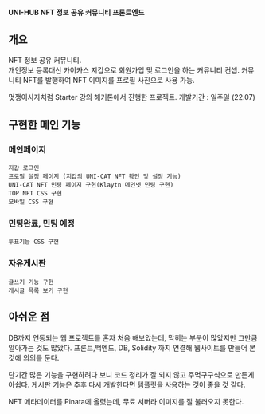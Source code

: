 #### UNI-HUB NFT 정보 공유 커뮤니티 프론트엔드

## 개요 

 NFT 정보 공유 커뮤니티.  
 개인정보 등록대신 카이카스 지갑으로 회원가입 및 로그인을 하는 커뮤니티 컨셉.
 커뮤니티 NFT를 발행하여 NFT 이미지를 프로필 사진으로 사용 가능.

 멋쟁이사자처럼 Starter 강의 해커톤에서 진행한 프로젝트. 
 개발기간 : 일주일 (22.07)
 
 


## 구현한 메인 기능
  ### 메인페이지 
    지갑 로그인
    프로필 설정 페이지 (지갑의 UNI-CAT NFT 확인 및 설정 기능)
    UNI-CAT NFT 민팅 페이지 구현(Klaytn 메인넷 민팅 구현)
    TOP NFT CSS 구현
    모바일 CSS 구현
    
  ### 민팅완료, 민팅 예정
    투표기능 CSS 구현
    
  ### 자유게시판
    글쓰기 기능 구현
    게시글 목록 보기 구현
    
    
    
    
## 아쉬운 점
  DB까지 연동되는 웹 프로젝트를 혼자 처음 해보았는데, 
  막히는 부분이 많았지만 그만큼 알아가는 것도 많았다.
  프론트,백엔드, DB, Solidity 까지 연결해 웹사이트를 만들어 본 것에 의의를 둔다.
  
  단기간 많은 기능을 구현하려다 보니 코드 정리가 잘 되지 않고 주먹구구식으로 만든게 아쉽다.
  게시판 기능은 추후 다시 개발한다면 템플릿을 사용하는 것이 좋을 것 같다.
  
  NFT 메타데이터를 Pinata에 올렸는데, 무료 서버라 이미지를 잘 불러오지 못한다.
  
    
 
    
    
   
   
  

